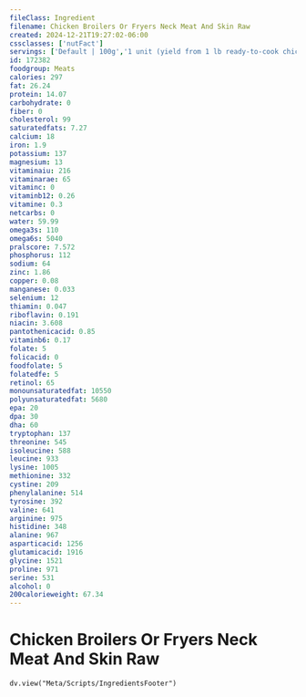 ```yaml
---
fileClass: Ingredient
filename: Chicken Broilers Or Fryers Neck Meat And Skin Raw
created: 2024-12-21T19:27:02-06:00
cssclasses: ['nutFact']
servings: ['Default | 100g','1 unit (yield from 1 lb ready-to-cook chicken) | 15','1 neck, bone removed | 50']
id: 172382
foodgroup: Meats
calories: 297
fat: 26.24
protein: 14.07
carbohydrate: 0
fiber: 0
cholesterol: 99
saturatedfats: 7.27
calcium: 18
iron: 1.9
potassium: 137
magnesium: 13
vitaminaiu: 216
vitaminarae: 65
vitaminc: 0
vitaminb12: 0.26
vitamine: 0.3
netcarbs: 0
water: 59.99
omega3s: 110
omega6s: 5040
pralscore: 7.572
phosphorus: 112
sodium: 64
zinc: 1.86
copper: 0.08
manganese: 0.033
selenium: 12
thiamin: 0.047
riboflavin: 0.191
niacin: 3.608
pantothenicacid: 0.85
vitaminb6: 0.17
folate: 5
folicacid: 0
foodfolate: 5
folatedfe: 5
retinol: 65
monounsaturatedfat: 10550
polyunsaturatedfat: 5680
epa: 20
dpa: 30
dha: 60
tryptophan: 137
threonine: 545
isoleucine: 588
leucine: 933
lysine: 1005
methionine: 332
cystine: 209
phenylalanine: 514
tyrosine: 392
valine: 641
arginine: 975
histidine: 348
alanine: 967
asparticacid: 1256
glutamicacid: 1916
glycine: 1521
proline: 971
serine: 531
alcohol: 0
200calorieweight: 67.34
---
```


# Chicken Broilers Or Fryers Neck Meat And Skin Raw

```dataviewjs
dv.view("Meta/Scripts/IngredientsFooter")
```